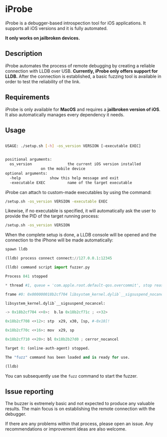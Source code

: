 # iProbe
iProbe is a debugger-based introspection tool for iOS applications. It supports all iOS versions and it is fully automated. 

**It only works on jailbroken devices.**


## Description

iProbe automates the process of remote debugging by creating a reliable connection with LLDB over USB. 
**Currently, iProbe only offers support for LLDB.**
After the connection is established, a basic fuzzing tool is available in order to test the reliability of the link.

## Requirements

iProbe is only available for **MacOS** and requires a **jailbroken version of iOS**. It also automatically manages every dependency it needs.

## Usage

```bash

USAGE: ./setup.sh [-h] -os_version VERSION [-executable EXEC]


positional arguments:
  os_version                the current iOS version installed
			    on the mobile device
optional arguments:
  -help			    show this help message and exit
  -executable EXEC          name of the target executable
```

iProbe can attach to custom-made executables by using the command:

```bash
/setup.sh -os_version VERSION -executable EXEC
```

Likewise, if no executable is specified, it will automatically ask the user to provide the PID of the target running process:

```bash
/setup.sh -os_version VERSION
```

When the complete setup is done, a LLDB console will be opened and the connection to the iPhone will be made automatically:

```python
spawn lldb

(lldb) process connect connect://127.0.0.1:12345

(lldb) command script import fuzzer.py

Process 841 stopped

* thread #1, queue = 'com.apple.root.default-qos.overcommit', stop reason = signal SIGSTOP

frame #0: 0x000000018b2cf704 libsystem_kernel.dylib`__sigsuspend_nocancel + 8

libsystem_kernel.dylib`__sigsuspend_nocancel:

-> 0x18b2cf704 <+8>:  b.lo 0x18b2cf71c ; <+32>

0x18b2cf708 <+12>: stp  x29, x30, [sp, #-0x10]!

0x18b2cf70c <+16>: mov  x29, sp

0x18b2cf710 <+20>: bl 0x18b2b27d0 ; cerror_nocancel

Target 0: (online-auth-agent) stopped.

The "fuzz" command has been loaded and is ready for use.

(lldb)
```

You can subsequently use the ```fuzz``` command to start the fuzzer.

## Issue reporting

The buzzer is extremely basic and not expected to produce any valuable results. The main focus is on establishing the remote connection with the debugger.

If there are any problems within that process, please open an issue. Any recommendations or improvement ideas are also welcome.



